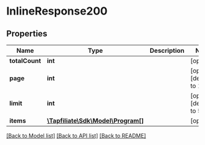 # InlineResponse200

## Properties
Name | Type | Description | Notes
------------ | ------------- | ------------- | -------------
**totalCount** | **int** |  | [optional] 
**page** | **int** |  | [optional] [default to 1]
**limit** | **int** |  | [optional] [default to 50]
**items** | [**\Tapfiliate\Sdk\Model\Program[]**](Program.md) |  | [optional] 

[[Back to Model list]](../../README.md#documentation-for-models) [[Back to API list]](../../README.md#documentation-for-api-endpoints) [[Back to README]](../../README.md)

